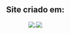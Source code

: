 <h2 align="center">Site criado em:</h2>
<section align="center">
<a href="https://skillicons.dev" align="center">
                           <img align="center" src="https://skillicons.dev/icons?i=js,css,html" style="align= center" />
<img align="center" src="https://cdn.discordapp.com/attachments/992272140550291467/995826767644340375/image.png"/>
                       </a> </section>

